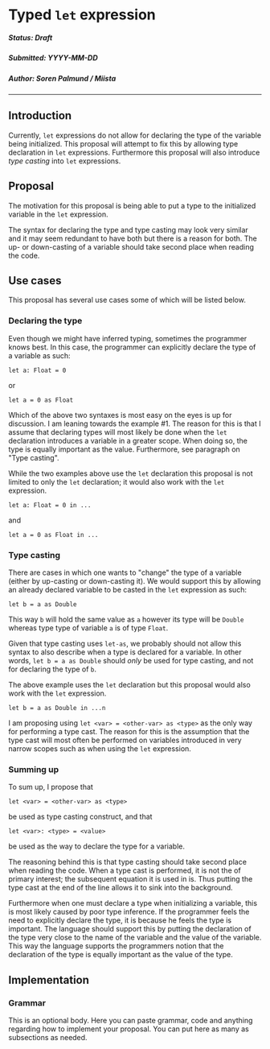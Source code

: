 # Typed `let` expression

##### Status: Draft
##### Submitted: YYYY-MM-DD
##### Author: Soren Palmund / Miista

---

## Introduction

Currently, `let` expressions do not allow for declaring the type of the variable
being initialized.
This proposal will attempt to fix this by allowing type declaration in `let`
expressions.
Furthermore this proposal will also introduce _type casting_ into `let` expressions.

## Proposal

The motivation for this proposal is being able to put a type to the initialized
variable in the `let` expression.

The syntax for declaring the type and type casting may look very similar and it
may seem redundant to have both but there is a reason for both.
The up- or down-casting of a variable should take second place when reading the
code. 
## Use cases

This proposal has several use cases some of which will be listed below.

### Declaring the type

Even though we might have inferred typing, sometimes the programmer knows best.
In this case, the programmer can explicitly declare the type of a variable as such:

    let a: Float = 0

or

    let a = 0 as Float

Which of the above two syntaxes is most easy on the eyes is up for discussion.
I am leaning towards the example #1.
The reason for this is that I assume that declaring types will most likely be
done when the `let` declaration introduces a variable in a greater scope.
When doing so, the type is equally important as the value.
Furthermore, see paragraph on "Type casting".

While the two examples above use the `let` declaration this proposal is not
limited to only the `let` declaration; it would also work with the `let` expression.

    let a: Float = 0 in ...

and

    let a = 0 as Float in ...

### Type casting

There are cases in which one wants to "change" the type of a variable (either by
up-casting or down-casting it).
We would support this by allowing an already declared variable to be casted in
the `let` expression as such:

    let b = a as Double

This way `b` will hold the same value as `a` however its type will be `Double`
whereas type type of variable `a` is of type `Float`.

Given that type casting uses `let-as`, we probably should not allow this syntax
to also describe when a type is declared for a variable.
In other words, `let b = a as Double` should _only_ be used for type casting, and
not for declaring the type of `b`.

The above example uses the `let` declaration but this proposal would also work
with the `let` expression.

    let b = a as Double in ...n

I am proposing using `let <var> = <other-var> as <type>` as the only way for
performing a type cast.
The reason for this is the assumption that the type cast will most often be
performed on variables introduced in very narrow scopes such as when using
the `let` expression.

### Summing up

To sum up, I propose that

    let <var> = <other-var> as <type>

be used as type casting construct, and that

    let <var>: <type> = <value>

be used as the way to declare the type for a variable.

The reasoning behind this is that type casting should take second place when
reading the code.
When a type cast is performed, it is not the of primary interest; the subsequent
equation it is used in is.
Thus putting the type cast at the end of the line allows it to sink into the
background.

Furthermore when one must declare a type when initializing a variable,
this is most likely caused by poor type inference.
If the programmer feels the need to explicitly declare the type, it is
because he feels the type is important.
The language should support this by putting the declaration of the type
very close to the name of the variable and the value of the variable.
This way the language supports the programmers notion that the declaration of
the type is equally important as the value of the type.

## Implementation

### Grammar

This is an optional body. Here you can paste grammar, code and anything
regarding how to implement your proposal. You can put here as many as
subsections as needed.
